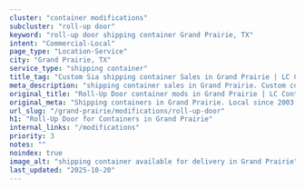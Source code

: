 ```yaml
---
cluster: "container modifications"
subcluster: "roll-up door"
keyword: "roll-up door shipping container Grand Prairie, TX"
intent: "Commercial-Local"
page_type: "Location-Service"
city: "Grand Prairie, TX"
service_type: "shipping container"
title_tag: "Custom Sia shipping container Sales in Grand Prairie | LC Container"
meta_description: "shipping container sales in Grand Prairie. Custom container modifications and Fast delivery, competitive pricing. Serving modifications area. Quote ID: Z2V. Call (214) 524-4168 for your free quote today."
original_title: "Roll-Up Door container mods in Grand Prairie | LC Container"
original_meta: "Shipping containers in Grand Prairie. Local since 2003. Quality containers. Fast delivery. Get your free quote — call (214) 524-4168 today. LC Container — yo..."
url_slug: "/grand-prairie/modifications/roll-up-door"
h1: "Roll-Up Door for Containers in Grand Prairie"
internal_links: "/modifications"
priority: 3
notes: ""
noindex: true
image_alt: "shipping container available for delivery in Grand Prairie"
last_updated: "2025-10-20"
---
```


<!-- TODO: Add unique city/inventory copy, images, and internal links here. -->
